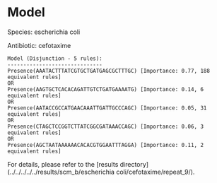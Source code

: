 
# Model

Species: escherichia coli

Antibiotic: cefotaxime

```
Model (Disjunction - 5 rules):
------------------------------
Presence(AAATACTTTATCGTGCTGATGAGCGCTTTGC) [Importance: 0.77, 188 equivalent rules]
OR
Presence(AAGTGCTCACACAGATTGTCTGATGAAAATG) [Importance: 0.14, 6 equivalent rules]
OR
Presence(AATACCGCCATGAACAAATTGATTGCCCAGC) [Importance: 0.05, 31 equivalent rules]
OR
Presence(CTAGCTCCGGTCTTATCGGCGATAAACCAGC) [Importance: 0.06, 3 equivalent rules]
OR
Presence(AGCTAATAAAAAACACACGTGGAATTTAGGA) [Importance: 0.11, 2 equivalent rules]

```

For details, please refer to the [results directory](../../../../../results/scm_b/escherichia coli/cefotaxime/repeat_9/).

